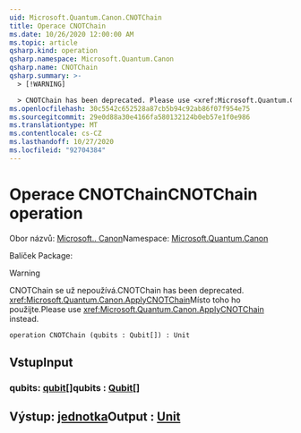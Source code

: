 ```yaml
---
uid: Microsoft.Quantum.Canon.CNOTChain
title: Operace CNOTChain
ms.date: 10/26/2020 12:00:00 AM
ms.topic: article
qsharp.kind: operation
qsharp.namespace: Microsoft.Quantum.Canon
qsharp.name: CNOTChain
qsharp.summary: >-
  > [!WARNING]

  > CNOTChain has been deprecated. Please use <xref:Microsoft.Quantum.Canon.ApplyCNOTChain> instead.
ms.openlocfilehash: 30c5542c652528a87cb5b94c92ab86f07f954e75
ms.sourcegitcommit: 29e0d88a30e4166fa580132124b0eb57e1f0e986
ms.translationtype: MT
ms.contentlocale: cs-CZ
ms.lasthandoff: 10/27/2020
ms.locfileid: "92704384"
---
```

# <a name="cnotchain-operation"></a><span data-ttu-id="f9fac-102">Operace CNOTChain</span><span class="sxs-lookup"><span data-stu-id="f9fac-102">CNOTChain operation</span></span>

<span data-ttu-id="f9fac-103">Obor názvů: [Microsoft.. Canon](xref:Microsoft.Quantum.Canon)</span><span class="sxs-lookup"><span data-stu-id="f9fac-103">Namespace: [Microsoft.Quantum.Canon](xref:Microsoft.Quantum.Canon)</span></span>

<span data-ttu-id="f9fac-104">Balíček [](https://nuget.org/packages/)</span><span class="sxs-lookup"><span data-stu-id="f9fac-104">Package: [](https://nuget.org/packages/)</span></span>


> [!WARNING]
> <span data-ttu-id="f9fac-105">CNOTChain se už nepoužívá.</span><span class="sxs-lookup"><span data-stu-id="f9fac-105">CNOTChain has been deprecated.</span></span> <span data-ttu-id="f9fac-106"><xref:Microsoft.Quantum.Canon.ApplyCNOTChain>Místo toho ho použijte.</span><span class="sxs-lookup"><span data-stu-id="f9fac-106">Please use <xref:Microsoft.Quantum.Canon.ApplyCNOTChain> instead.</span></span>



```qsharp
operation CNOTChain (qubits : Qubit[]) : Unit
```


## <a name="input"></a><span data-ttu-id="f9fac-107">Vstup</span><span class="sxs-lookup"><span data-stu-id="f9fac-107">Input</span></span>

### <a name="qubits--qubit"></a><span data-ttu-id="f9fac-108">qubits: [qubit](xref:microsoft.quantum.lang-ref.qubit)[]</span><span class="sxs-lookup"><span data-stu-id="f9fac-108">qubits : [Qubit](xref:microsoft.quantum.lang-ref.qubit)[]</span></span>





## <a name="output--unit"></a><span data-ttu-id="f9fac-109">Výstup: [jednotka](xref:microsoft.quantum.lang-ref.unit)</span><span class="sxs-lookup"><span data-stu-id="f9fac-109">Output : [Unit](xref:microsoft.quantum.lang-ref.unit)</span></span>

